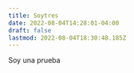 ```yaml
---
title: Soytres
date: 2022-08-04T14:28:01-04:00
draft: false
lastmod: 2022-08-04T18:30:48.185Z
---
```


Soy una prueba
